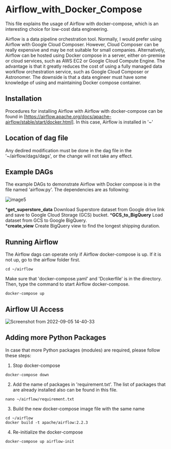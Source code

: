 # Airflow_with_Docker_Compose
This file explains the usage of Airflow with docker-compose, which is an interesting choice for low-cost data engineering.

Airflow is a data pipeline orchestration tool. Normally, I would prefer using Airflow with Google Cloud Composer. However, Cloud Composer can be really expensive and may be not suitable for small companies. Alternatively, Airflow can be hosted using Docker compose in a server, either on-premise or cloud services, such as AWS EC2 or Google Cloud Compute Engine. The advantage is that it greatly reduces the cost of using a fully managed data workflow orchestration service, such as Google Cloud Composer or Astronomer. The downside is that a data engineer must have some knowledge of using and maintaining Docker compose container.

## Installation
Procedures for installing Airflow with Airflow with docker-compose can be found in [https://airflow.apache.org/docs/apache-airflow/stable/start/docker.html]. In this case, Airflow is installed in '~'

## Location of dag file
Any dedired modification must be done in the dag file in the '~/airflow/dags/dags', or the change will not take any effect.

## Example DAGs
The example DAGs to demonstrate Airflow with Docker compose is in the file named 'airflow.py'. The dependencies are as following:

![image5](https://user-images.githubusercontent.com/45530179/188531314-f8cc1ba3-e7fe-41a6-b0d6-1c5311700537.png)

*__get_superstore_data__ Download Superstore dataset from Google drive link and save to Google Cloud Storage (GCS) bucket. 
*__GCS_to_BigQuery__ Load dataset from GCS to Google BigQuery. \
*__create_view__ Create BigQuery view to find the longest shipping duration. 

## Running Airflow
The Airflow dags can operate only if Airflow docker-compose is up. If it is not up, go to the airflow folder first.
```
cd ~/airflow
```
Make sure that 'docker-compose.yaml' and 'Dcokerfile' is in the directory. Then, type the command to start Airflow docker-compose.
```
docker-compose up
```

## Airflow UI Access

![Screenshot from 2022-09-05 14-40-33](https://user-images.githubusercontent.com/106131723/188395148-744ec19e-8e82-40cc-ba78-8cc37c3044e8.png)

## Adding more Python Packages
In case that more Python packages (modules) are required, please follow these steps:
1. Stop docker-compose
```
docker-compose down
```
2. Add the name of packages in 'requirement.txt'. The list of packages that are already installed also can be found in this file.
```
nano ~/airflow/requirement.txt
```
3. Build the new docker-compose image file with the same name
```
cd ~/airflow
docker build -t apache/airflow:2.2.3
```
4. Re-initialize the docker-compose
```
docker-compose up airflow-init
```

